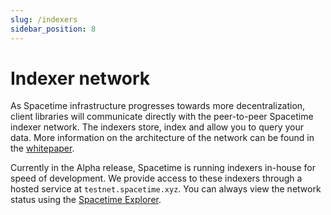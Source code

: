 ```yaml
---
slug: /indexers
sidebar_position: 8
---
```


# Indexer network

As Spacetime infrastructure progresses towards more decentralization, client libraries will communicate directly with the peer-to-peer Spacetime indexer network. The indexers store, index and allow you to query your data. More information on the architecture of the network can be found in the [whitepaper](https://bit.ly/spctmwp).

Currently in the Alpha release, Spacetime is running indexers in-house for speed of development. We provide access to these indexers through a hosted service at `testnet.spacetime.xyz`. You can always view the network status using the [Spacetime Explorer](https://explorer.testnet.spacetime.xyz).